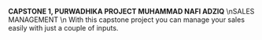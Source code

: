 **CAPSTONE 1, PURWADHIKA PROJECT MUHAMMAD NAFI ADZIQ**
\nSALES MANAGEMENT
\n With this capstone project you can manage your sales easily with just a couple of inputs.
